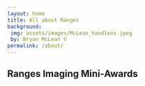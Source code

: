 ```yaml
---
layout: home
title: All about Ranges
background:
 img: assets/images/McLean_handlens.jpeg
 by: Bryan McLean ©
permalink: /about/
---
```


## Ranges Imaging Mini-Awards
